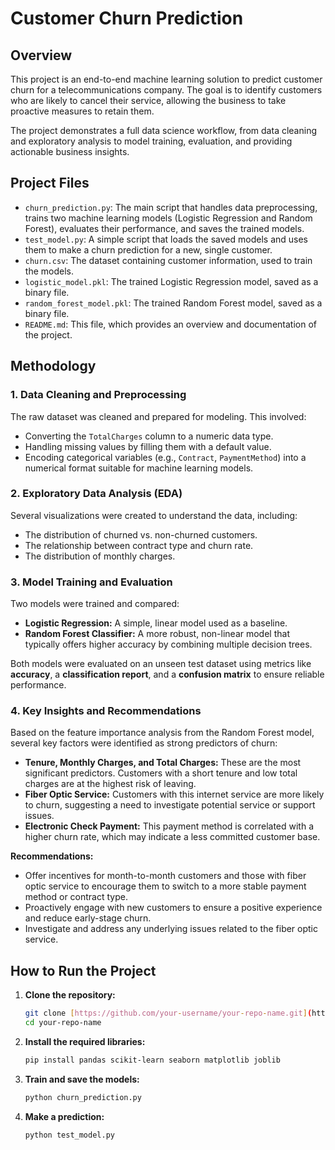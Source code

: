 # Customer Churn Prediction

## Overview

This project is an end-to-end machine learning solution to predict customer churn for a telecommunications company. The goal is to identify customers who are likely to cancel their service, allowing the business to take proactive measures to retain them.

The project demonstrates a full data science workflow, from data cleaning and exploratory analysis to model training, evaluation, and providing actionable business insights.

## Project Files

* `churn_prediction.py`: The main script that handles data preprocessing, trains two machine learning models (Logistic Regression and Random Forest), evaluates their performance, and saves the trained models.
* `test_model.py`: A simple script that loads the saved models and uses them to make a churn prediction for a new, single customer.
* `churn.csv`: The dataset containing customer information, used to train the models.
* `logistic_model.pkl`: The trained Logistic Regression model, saved as a binary file.
* `random_forest_model.pkl`: The trained Random Forest model, saved as a binary file.
* `README.md`: This file, which provides an overview and documentation of the project.

## Methodology

### 1. Data Cleaning and Preprocessing
The raw dataset was cleaned and prepared for modeling. This involved:
* Converting the `TotalCharges` column to a numeric data type.
* Handling missing values by filling them with a default value.
* Encoding categorical variables (e.g., `Contract`, `PaymentMethod`) into a numerical format suitable for machine learning models.

### 2. Exploratory Data Analysis (EDA)
Several visualizations were created to understand the data, including:
* The distribution of churned vs. non-churned customers.
* The relationship between contract type and churn rate.
* The distribution of monthly charges.

### 3. Model Training and Evaluation
Two models were trained and compared:
* **Logistic Regression:** A simple, linear model used as a baseline.
* **Random Forest Classifier:** A more robust, non-linear model that typically offers higher accuracy by combining multiple decision trees.

Both models were evaluated on an unseen test dataset using metrics like **accuracy**, a **classification report**, and a **confusion matrix** to ensure reliable performance.

### 4. Key Insights and Recommendations

Based on the feature importance analysis from the Random Forest model, several key factors were identified as strong predictors of churn:

* **Tenure, Monthly Charges, and Total Charges:** These are the most significant predictors. Customers with a short tenure and low total charges are at the highest risk of leaving.
* **Fiber Optic Service:** Customers with this internet service are more likely to churn, suggesting a need to investigate potential service or support issues.
* **Electronic Check Payment:** This payment method is correlated with a higher churn rate, which may indicate a less committed customer base.

**Recommendations:**
* Offer incentives for month-to-month customers and those with fiber optic service to encourage them to switch to a more stable payment method or contract type.
* Proactively engage with new customers to ensure a positive experience and reduce early-stage churn.
* Investigate and address any underlying issues related to the fiber optic service.

## How to Run the Project

1.  **Clone the repository:**
    ```bash
    git clone [https://github.com/your-username/your-repo-name.git](https://github.com/your-username/your-repo-name.git)
    cd your-repo-name
    ```
2.  **Install the required libraries:**
    ```bash
    pip install pandas scikit-learn seaborn matplotlib joblib
    ```
3.  **Train and save the models:**
    ```bash
    python churn_prediction.py
    ```
4.  **Make a prediction:**
    ```bash
    python test_model.py
    ```